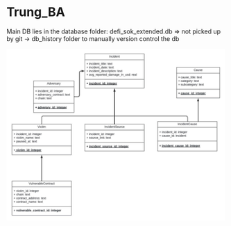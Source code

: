 # Trung_BA

Main DB lies in the database folder: defi_sok_extended.db => not picked up by git
-> db_history folder to manually version control the db

![Alt text](https://github.com/TrungNguyen1409/Trung_BA/blob/main/Figure-7-datastructure.jpeg)
